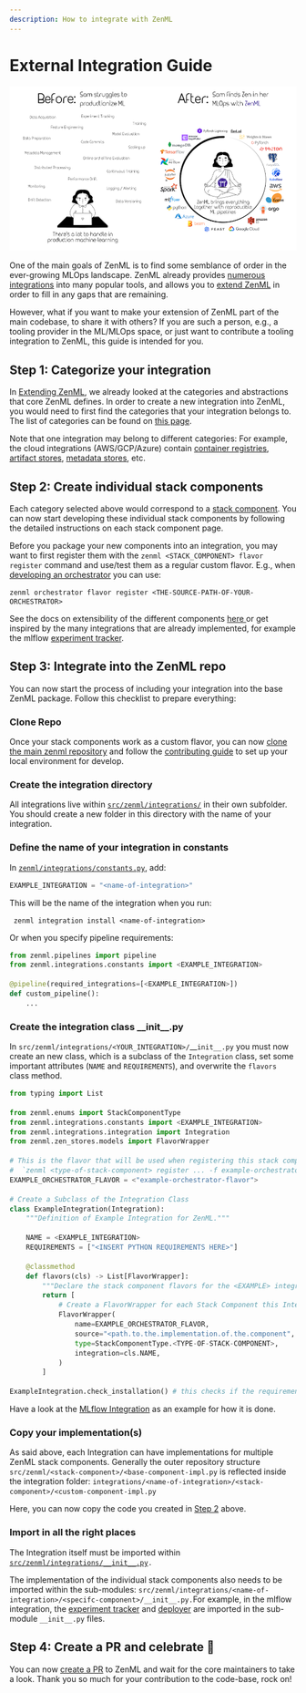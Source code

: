 ```yaml
---
description: How to integrate with ZenML
---
```


# External Integration Guide

![ZenML integrates with a bunch of tools from the MLOps landscape](../assets/sam-side-by-side-full-text.png)

One of the main goals of ZenML is to find some semblance of order in the ever-growing MLOps landscape. ZenML already provides [numerous integrations](https://zenml.io/integrations) into many popular tools, and allows you to [extend ZenML](../developer-guide/advanced-usage/custom-flavors.md) in order to fill in any gaps that are remaining.

However, what if you want to make your extension of ZenML part of the main codebase, to share it with others? If you are such a person, e.g., a tooling provider in the ML/MLOps space, or just want to contribute a tooling integration to ZenML, this guide is intended for you.

## Step 1: Categorize your integration

In [Extending ZenML](../developer-guide/advanced-usage/custom-flavors.md), we already looked at the categories and abstractions that core ZenML defines. In order to create a new integration into ZenML, you would need to first find the categories that your integration belongs to. The list of categories can be found on [this page](../mlops-stacks/categories.md).

Note that one integration may belong to different categories: For example, the cloud integrations (AWS/GCP/Azure) contain [container registries](../mlops-stacks/container-registries/container-registries.md), [artifact stores](../mlops-stacks/artifact-stores/artifact-stores.md), [metadata stores](../mlops-stacks/metadata-stores/metadata-stores.md), etc.

## Step 2: Create individual stack components

Each category selected above would correspond to a [stack component](../developer-guide/stacks-repositories/stack.md#stack-components). You can now start developing these individual stack components by following the detailed instructions on each stack component page.

Before you package your new components into an integration, you may want to first register them with the `zenml <STACK_COMPONENT> flavor register` command and use/test them as a regular custom flavor. E.g., when [developing an orchestrator](../mlops-stacks/orchestrators/custom.md) you can use:

```
zenml orchestrator flavor register <THE-SOURCE-PATH-OF-YOUR-ORCHESTRATOR>
```

See the docs on extensibility of the different components [here ](../developer-guide/advanced-usage/custom-flavors.md) or get inspired by the many integrations that are already implemented, for example the mlflow [experiment tracker](https://github.com/zenml-io/zenml/blob/main/src/zenml/integrations/mlflow/experiment_trackers/mlflow_experiment_tracker.py).

## Step 3: Integrate into the ZenML repo

You can now start the process of including your integration into the base ZenML package. Follow this checklist to prepare everything:

### Clone Repo

Once your stack components work as a custom flavor, you can now [clone the main zenml repository](https://github.com/zenml-io/zenml) and follow the [contributing guide](https://github.com/zenml-io/zenml/blob/main/CONTRIBUTING.md) to set up your local environment for develop.

### **Create the integration directory**

All integrations live within [`src/zenml/integrations/`](https://github.com/zenml-io/zenml/tree/main/src/zenml/integrations) in their own subfolder. You should create a new folder in this directory with the name of your integration.

### Define the name of your integration in constants

In [`zenml/integrations/constants.py`](https://github.com/zenml-io/zenml/blob/main/src/zenml/integrations/constants.py), add:

```python
EXAMPLE_INTEGRATION = "<name-of-integration>"
```

This will be the name of the integration when you run:

```shell
 zenml integration install <name-of-integration>
```

Or when you specify pipeline requirements:

```python
from zenml.pipelines import pipeline
from zenml.integrations.constants import <EXAMPLE_INTEGRATION>

@pipeline(required_integrations=[<EXAMPLE_INTEGRATION>])
def custom_pipeline():
    ...
```

### Create the integration class \_\_init\_\_.py

In `src/zenml/integrations/<YOUR_INTEGRATION>/`\_\_`init__.py` you must now create an new class, which is a subclass of the `Integration` class, set some important attributes (`NAME` and `REQUIREMENTS`), and overwrite the `flavors` class method.

```python
from typing import List

from zenml.enums import StackComponentType
from zenml.integrations.constants import <EXAMPLE_INTEGRATION>
from zenml.integrations.integration import Integration
from zenml.zen_stores.models import FlavorWrapper

# This is the flavor that will be used when registering this stack component
#  `zenml <type-of-stack-component> register ... -f example-orchestrator-flavor`
EXAMPLE_ORCHESTRATOR_FLAVOR = <"example-orchestrator-flavor">

# Create a Subclass of the Integration Class
class ExampleIntegration(Integration):
    """Definition of Example Integration for ZenML."""

    NAME = <EXAMPLE_INTEGRATION>
    REQUIREMENTS = ["<INSERT PYTHON REQUIREMENTS HERE>"]

    @classmethod
    def flavors(cls) -> List[FlavorWrapper]:
        """Declare the stack component flavors for the <EXAMPLE> integration."""
        return [
            # Create a FlavorWrapper for each Stack Component this Integration implements
            FlavorWrapper(
                name=EXAMPLE_ORCHESTRATOR_FLAVOR,    
                source="<path.to.the.implementation.of.the.component",      # Give the source of the component implementation
                type=StackComponentType.<TYPE-OF-STACK-COMPONENT>,      # Define which component is implemented
                integration=cls.NAME,
            )
        ]

ExampleIntegration.check_installation() # this checks if the requirements are installed
```

Have a look at the [MLflow Integration](https://github.com/zenml-io/zenml/blob/main/src/zenml/integrations/mlflow/__init__.py) as an example for how it is done.

### Copy your implementation(s)

As said above, each Integration can have implementations for multiple ZenML stack components. Generally the outer repository structure `src/zenml/<stack-component>/<base-component-impl.py` is reflected inside the integration folder: `integrations/<name-of-integration>/<stack-component>/<custom-component-impl.py`

Here, you can now copy the code you created in [Step 2](./integrating.md#step-2-create-individual-stack-components) above.&#x20;

### Import in all the right places

The Integration itself must be imported within [`src/zenml/integrations/__init__.py`](https://github.com/zenml-io/zenml/blob/main/src/zenml/integrations/\_\_init\_\_.py)`.`

The implementation of the individual stack components also needs to be imported within the sub-modules: `src/zenml/integrations/<name-of-integration>/<specifc-component>/__init__.py.`For example, in the mlflow integration, the [experiment tracker](https://github.com/zenml-io/zenml/blob/main/src/zenml/integrations/mlflow/experiment_trackers/__init__.py) and [deployer](https://github.com/zenml-io/zenml/blob/main/src/zenml/integrations/mlflow/model_deployers/__init__.py) are imported in the sub-module `__init__.py` files.

## Step 4: Create a PR and celebrate :tada:

You can now [create a PR](https://github.com/zenml-io/zenml/compare) to ZenML and wait for the core maintainers to take a look. Thank you so much for your contribution to the code-base, rock on!
